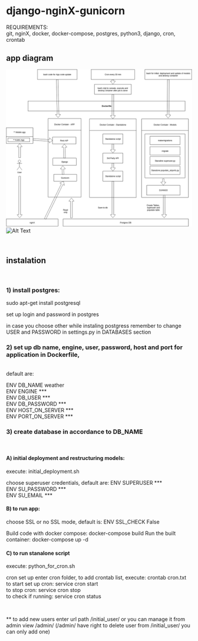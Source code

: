 # django-nginX-gunicorn 


REQUIREMENTS: <br>
git, nginX, docker, docker-compose, postgres, python3, django, cron, crontab <br>

<h2> app diagram </h2>

![app diagram](city_weather.png)
![Alt Text](url)

<br> 


<h2> instalation </h2> <br>

<h3> 1) install postgres: </h3>
sudo apt-get install postgresql <br>

set up login and password in postgres <br>

in case you choose other while instaling postgress remember to change USER and PASSWORD in settings.py in DATABASES section <br>

<H3> 2) set up db name, engine, user, password, host and port for application in Dockerfile, </h3> <br> 
default are: <br>

ENV DB_NAME weather <br>
ENV ENGINE *** <br>
ENV DB_USER *** <br>
ENV DB_PASSWORD *** <br>
ENV HOST_ON_SERVER *** <br>
ENV PORT_ON_SERVER *** <br>


<h3> 3) create database in accordance to DB_NAME </h3> <br>

<h4> A) initial deployment and restructuring models: </h4>
execute: initial_deployment.sh <br>

choose superuser credentials, default are:
ENV SUPERUSER *** <br>
ENV SU_PASSWORD *** <br>
ENV SU_EMAIL *** <br>


<h4> B) to run app: </h4>
choose SSL or no SSL mode, default is:
ENV SSL_CHECK False

Build code with docker compose: docker-compose build
Run the built container: docker-compose up -d

<h4> C) to run stanalone script </h4>

execute: python_for_cron.sh

cron set up enter cron folder, to add crontab list, execute: crontab cron.txt
to start set up cron: service cron start <br>
to stop cron: service cron stop <br>
to check if running:
service cron status

<br>

** to add new users enter url path /initial_user/ or you can manage it from admin view /admin/ 
(/admin/ have right to delete user from /initial_user/ you can only add one)










